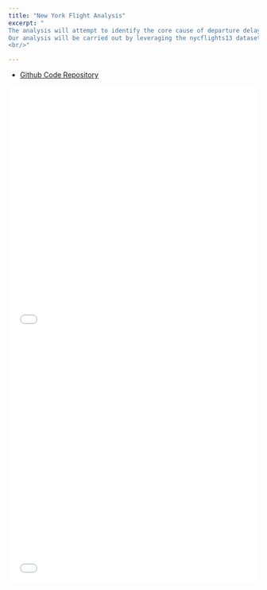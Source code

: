 ```yaml
---
title: "New York Flight Analysis"
excerpt: "
The analysis will attempt to identify the core cause of departure delays for United Airlines aircraft departing from New York City in 2013. The goal is to decrease flight delay time by determining what variables are causing the delays.This will enable United Airlines customers to improve those aspects, hence increasing customer happiness and flying effectively. The study focuses on environmental characteristics such as the time of day, year, temperature, wind speed, precipitation and visibility.
Our analysis will be carried out by leveraging the nycflights13 dataset. This dataset contains the departure timings for all flights departing from New York City’s three airports - La Guardia (LGA), John F. Kennedy (JFK), and Newark Liberty International Airport (EWR) in 2013. For the scope of this project, we will be focusing on the data related to United Airlines.
<br/>"

---
```


- [Github Code Repository](https://github.com/akankshasharmadid/R-nycflights13-UA)
<iframe src="/files/pdf/Sharma Akanksha Milestone 1.pdf" width="100%" height="500" frameborder="no" border="0" marginwidth="0" marginheight="0"></iframe>
<iframe src="/files/pdf/SharmaAkankshaUnited_Airlines___NYC_Flight_Delay_Milestone_2.pdf" width="100%" height="500" frameborder="no" border="0" marginwidth="0" marginheight="0"></iframe>
